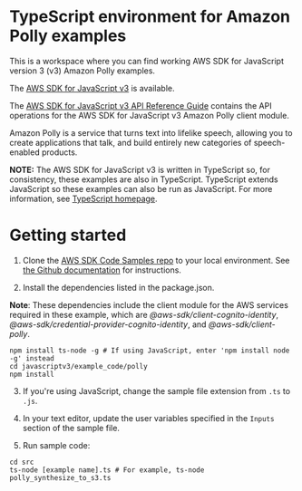 # TypeScript environment for Amazon Polly examples
This is a workspace where you can find working AWS SDK for JavaScript version 3 (v3) Amazon Polly examples. 

The [AWS SDK for JavaScript v3](https://github.com/aws/aws-sdk-js-v3) is available. 

The [AWS SDK for JavaScript v3 API Reference Guide](https://docs.aws.amazon.com/AWSJavaScriptSDK/v3/latest/clients/client-polly/index.html) contains the API operations for the AWS SDK for JavaScript v3 Amazon Polly client module.

Amazon Polly is a service that turns text into lifelike speech, allowing you to create applications that talk, 
and build entirely new categories of speech-enabled products. 
 
**NOTE:** The AWS SDK for JavaScript v3 is written in TypeScript so, for consistency, these examples are also 
in TypeScript. TypeScript extends JavaScript so these examples can also be run as JavaScript. 
For more information, see [TypeScript homepage](https://www.typescriptlang.org/).

# Getting started

1. Clone the [AWS SDK Code Samples repo](https://github.com/awsdocs/aws-doc-sdk-examples) to your local environment. See [the Github documentation](https://docs.github.com/en/github/creating-cloning-and-archiving-repositories/cloning-a-repository) for instructions.

2. Install the dependencies listed in the package.json.

**Note**: These dependencies include the client module for the AWS services required in these example, 
which are *@aws-sdk/client-cognito-identity*, *@aws-sdk/credential-provider-cognito-identity*,
and *@aws-sdk/client-polly*.

```
npm install ts-node -g # If using JavaScript, enter 'npm install node -g' instead
cd javascriptv3/example_code/polly
npm install
```
3. If you're using JavaScript, change the sample file extension from ```.ts``` to ```.js```.

4. In your text editor, update the user variables specified in the ```Inputs``` section of the sample file.

5. Run sample code:
```
cd src
ts-node [example name].ts # For example, ts-node polly_synthesize_to_s3.ts
```

